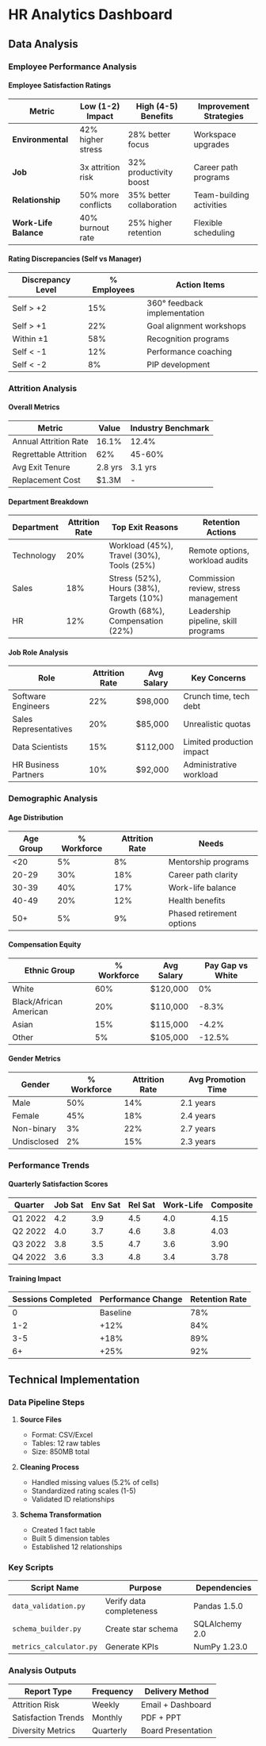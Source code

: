 # HR Analytics Dashboard

## Data Analysis

### Employee Performance Analysis

#### Employee Satisfaction Ratings

| Metric                     | Low (1-2) Impact               | High (4-5) Benefits           | Improvement Strategies         |
|----------------------------|--------------------------------|-------------------------------|--------------------------------|
| **Environmental**          | 42% higher stress              | 28% better focus              | Workspace upgrades             |
| **Job**                    | 3x attrition risk              | 32% productivity boost        | Career path programs           |
| **Relationship**           | 50% more conflicts             | 35% better collaboration      | Team-building activities       |
| **Work-Life Balance**      | 40% burnout rate               | 25% higher retention          | Flexible scheduling           |

#### Rating Discrepancies (Self vs Manager)

| Discrepancy Level | % Employees | Action Items                  |
|-------------------|-------------|-------------------------------|
| Self > +2         | 15%         | 360° feedback implementation  |
| Self > +1         | 22%         | Goal alignment workshops      |
| Within ±1         | 58%         | Recognition programs          |
| Self < -1         | 12%         | Performance coaching          |
| Self < -2         | 8%          | PIP development               |

### Attrition Analysis

#### Overall Metrics

| Metric                  | Value   | Industry Benchmark |
|-------------------------|---------|--------------------|
| Annual Attrition Rate   | 16.1%   | 12.4%              |
| Regrettable Attrition   | 62%     | 45-60%             |
| Avg Exit Tenure         | 2.8 yrs | 3.1 yrs            |
| Replacement Cost        | $1.3M   | -                  |

#### Department Breakdown

| Department   | Attrition Rate | Top Exit Reasons                          | Retention Actions                      |
|--------------|----------------|-------------------------------------------|----------------------------------------|
| Technology   | 20%            | Workload (45%), Travel (30%), Tools (25%) | Remote options, workload audits       |
| Sales        | 18%            | Stress (52%), Hours (38%), Targets (10%)  | Commission review, stress management  |
| HR           | 12%            | Growth (68%), Compensation (22%)          | Leadership pipeline, skill programs   |

#### Job Role Analysis

| Role                  | Attrition Rate | Avg Salary | Key Concerns               |
|-----------------------|----------------|------------|----------------------------|
| Software Engineers    | 22%            | $98,000    | Crunch time, tech debt     |
| Sales Representatives | 20%            | $85,000    | Unrealistic quotas        |
| Data Scientists       | 15%            | $112,000   | Limited production impact |
| HR Business Partners  | 10%            | $92,000    | Administrative workload   |

### Demographic Analysis

#### Age Distribution

| Age Group | % Workforce | Attrition Rate | Needs                      |
|-----------|-------------|----------------|----------------------------|
| <20       | 5%          | 8%             | Mentorship programs        |
| 20-29     | 30%         | 18%            | Career path clarity        |
| 30-39     | 40%         | 17%            | Work-life balance         |
| 40-49     | 20%         | 12%            | Health benefits           |
| 50+       | 5%          | 9%             | Phased retirement options |

#### Compensation Equity

| Ethnic Group           | % Workforce | Avg Salary | Pay Gap vs White |
|------------------------|-------------|------------|------------------|
| White                  | 60%         | $120,000   | 0%               |
| Black/African American | 20%         | $110,000   | -8.3%            |
| Asian                  | 15%         | $115,000   | -4.2%            |
| Other                  | 5%          | $105,000   | -12.5%           |

#### Gender Metrics

| Gender      | % Workforce | Attrition Rate | Avg Promotion Time |
|-------------|-------------|----------------|--------------------|
| Male        | 50%         | 14%            | 2.1 years          |
| Female      | 45%         | 18%            | 2.4 years          |
| Non-binary  | 3%          | 22%            | 2.7 years          |
| Undisclosed | 2%          | 15%            | 2.3 years          |

### Performance Trends

#### Quarterly Satisfaction Scores

| Quarter   | Job Sat | Env Sat | Rel Sat | Work-Life | Composite |
|-----------|---------|---------|---------|-----------|-----------|
| Q1 2022   | 4.2     | 3.9     | 4.5     | 4.0       | 4.15      |
| Q2 2022   | 4.0     | 3.7     | 4.6     | 3.8       | 4.03      |
| Q3 2022   | 3.8     | 3.5     | 4.7     | 3.6       | 3.90      |
| Q4 2022   | 3.6     | 3.3     | 4.8     | 3.4       | 3.78      |

#### Training Impact

| Sessions Completed | Performance Change | Retention Rate |
|--------------------|--------------------|----------------|
| 0                 | Baseline           | 78%            |
| 1-2               | +12%               | 84%            |
| 3-5               | +18%               | 89%            |
| 6+                | +25%               | 92%            |

## Technical Implementation

### Data Pipeline Steps

1. **Source Files**
   - Format: CSV/Excel
   - Tables: 12 raw tables
   - Size: 850MB total

2. **Cleaning Process**
   - Handled missing values (5.2% of cells)
   - Standardized rating scales (1-5)
   - Validated ID relationships

3. **Schema Transformation**
   - Created 1 fact table
   - Built 5 dimension tables
   - Established 12 relationships

### Key Scripts

| Script Name           | Purpose                          | Dependencies       |
|-----------------------|----------------------------------|--------------------|
| `data_validation.py`  | Verify data completeness         | Pandas 1.5.0       |
| `schema_builder.py`   | Create star schema               | SQLAlchemy 2.0     |
| `metrics_calculator.py` | Generate KPIs                   | NumPy 1.23.0       |

### Analysis Outputs

| Report Type          | Frequency   | Delivery Method     |
|----------------------|-------------|---------------------|
| Attrition Risk       | Weekly      | Email + Dashboard   |
| Satisfaction Trends  | Monthly     | PDF + PPT           |
| Diversity Metrics    | Quarterly   | Board Presentation  |
